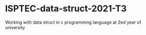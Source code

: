 # ISPTEC-data-struct-2021-T3
Working with data struct in c programming language at 2ed year of university
